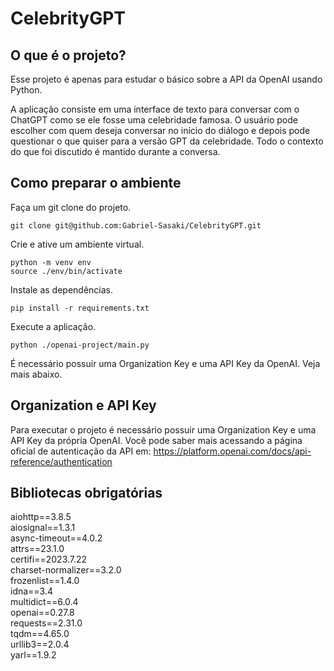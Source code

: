 # CelebrityGPT

## O que é o projeto?
Esse projeto é apenas para estudar o básico sobre a API da OpenAI usando Python.

A aplicação consiste em uma interface de texto para conversar com o ChatGPT como se ele fosse uma celebridade famosa. O usuário pode escolher com quem deseja conversar no início do diálogo e depois pode questionar o que quiser para a versão GPT da celebridade. Todo o contexto do que foi discutido é mantido durante a conversa.

## Como preparar o ambiente
Faça um git clone do projeto.
```shell
git clone git@github.com:Gabriel-Sasaki/CelebrityGPT.git
```
Crie e ative um ambiente virtual.
```shell
python -m venv env
source ./env/bin/activate
```
Instale as dependências.
```shell
pip install -r requirements.txt
```
Execute a aplicação.
```shell
python ./openai-project/main.py
```
É necessário possuir uma Organization Key e uma API Key da OpenAI. Veja mais abaixo.

## Organization e API Key
Para executar o projeto é necessário possuir uma Organization Key e uma API Key da própria OpenAI. Você pode saber mais acessando a página oficial de autenticação da API em: https://platform.openai.com/docs/api-reference/authentication

## Bibliotecas obrigatórias
aiohttp==3.8.5 <br>
aiosignal==1.3.1 <br>
async-timeout==4.0.2 <br>
attrs==23.1.0 <br>
certifi==2023.7.22 <br>
charset-normalizer==3.2.0 <br>
frozenlist==1.4.0 <br>
idna==3.4 <br>
multidict==6.0.4 <br>
openai==0.27.8 <br>
requests==2.31.0 <br>
tqdm==4.65.0 <br>
urllib3==2.0.4 <br>
yarl==1.9.2
